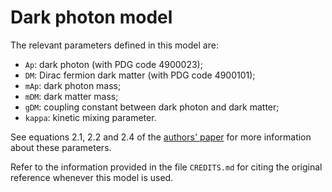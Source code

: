 # Dark photon model

The relevant parameters defined in this model are:

* `Ap`: dark photon (with PDG code 4900023);
* `DM`: Dirac fermion dark matter (with PDG code 4900101);
* `mAp`: dark photon mass;
* `mDM`: dark matter mass;
* `gDM`: coupling constant between dark photon and dark matter;
* `kappa`: kinetic mixing parameter.

See equations 2.1, 2.2 and 2.4 of the [authors' paper](https://doi.org/10.1088/1475-7516/2021/03/040) for more information about these parameters.

Refer to the information provided in the file `CREDITS.md` for citing the original reference whenever this model is used.